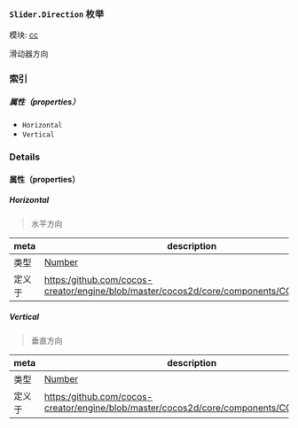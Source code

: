 ### `Slider.Direction` 枚举



模块: [cc](../modules/cc.md)




滑动器方向

### 索引

##### 属性（properties）

  - `Horizontal`
  - `Vertical`

### Details

#### 属性（properties）


##### Horizontal

> 水平方向

| meta | description |
|------|-------------|
| 类型 | <a href="https://developer.mozilla.org/en/JavaScript/Reference/Global_Objects/Number" class="crosslink external" target="_blank">Number</a> |
| 定义于 | [https:/github.com/cocos-creator/engine/blob/master/cocos2d/core/components/CCSlider.js:35](https:/github.com/cocos-creator/engine/blob/master/cocos2d/core/components/CCSlider.js#L35) |



##### Vertical

> 垂直方向

| meta | description |
|------|-------------|
| 类型 | <a href="https://developer.mozilla.org/en/JavaScript/Reference/Global_Objects/Number" class="crosslink external" target="_blank">Number</a> |
| 定义于 | [https:/github.com/cocos-creator/engine/blob/master/cocos2d/core/components/CCSlider.js:41](https:/github.com/cocos-creator/engine/blob/master/cocos2d/core/components/CCSlider.js#L41) |



